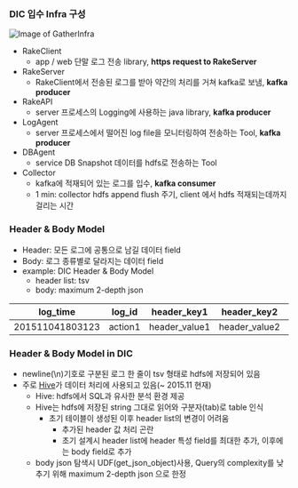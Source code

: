 ### DIC 입수 Infra 구성

![Image of GatherInfra](https://github.com/skpdi/sentinel-document/blob/master/infra/GatherInfra.png?raw=true)

* RakeClient
  * app / web 단말 로그 전송 library, **https request to RakeServer**
* RakeServer
  * RakeClient에서 전송된 로그를 받아 약간의 처리를 거쳐 kafka로 보냄, **kafka producer**
* RakeAPI
  * server 프로세스의 Logging에 사용하는 java library, **kafka producer**
* LogAgent
  * server 프로세스에서 떨어진 log file을 모니터링하여 전송하는 Tool, **kafka producer**
* DBAgent
  * service DB Snapshot 데이터를 hdfs로 전송하는 Tool
* Collector
  * kafka에 적재되어 있는 로그를 입수, **kafka consumer**
  * 1 min: collector hdfs append flush 주기, client 에서 hdfs 적재되는데까지 걸리는 시간
  
  
### Header & Body Model

* Header: 모든 로그에 공통으로 남길 데이터 field
* Body: 로그 종류별로 달라지는 데이터 field
* example: DIC Header & Body Model
  * header list: tsv
  * body: maximum 2-depth json

| log_time | log_id | header_key1 | header_key2 | body|
|----|----|----|----|----|
| 201511041803123 | action1 | header_value1 | header_value2 | {"body1":'sample',"body2":1} |

### Header & Body Model in DIC
* newline(\n)기호로 구분된 로그 한 줄이 tsv 형태로 hdfs에 저장되어 있음
* 주로 [Hive](https://cwiki.apache.org/confluence/display/Hive/LanguageManual)가 데이터 처리에 사용되고 있음(~ 2015.11 현재)
  * Hive: hdfs에서 SQL과 유사한 분석 환경 제공
  * Hive는 hdfs에 저장된 string 그대로 읽어와 구분자(tab)로 table 인식
    * 초기 테이블이 생성된 이후 header list의 변경이 어려움
      * 추가된 header 값 처리 곤란
      * 초기 설계시 header list에 header 특성 field를 최대한 추가, 이후에는 body field로 추가
  * body json 탐색시 UDF(get_json_object)사용, Query의 complexity를 낮추기 위해 maximum 2-depth json 으로 한정
